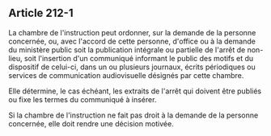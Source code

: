 Article 212-1
----
La chambre de l'instruction peut ordonner, sur la demande de la personne
concernée, ou, avec l'accord de cette personne, d'office ou à la demande du
ministère public soit la publication intégrale ou partielle de l'arrêt de non-
lieu, soit l'insertion d'un communiqué informant le public des motifs et du
dispositif de celui-ci, dans un ou plusieurs journaux, écrits périodiques ou
services de communication audiovisuelle désignés par cette chambre.

Elle détermine, le cas échéant, les extraits de l'arrêt qui doivent être publiés
ou fixe les termes du communiqué à insérer.

Si la chambre de l'instruction ne fait pas droit à la demande de la personne
concernée, elle doit rendre une décision motivée.
